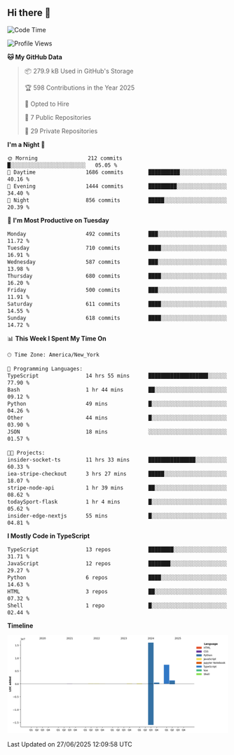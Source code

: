 ## Hi there 👋

<!--START_SECTION:waka-->
![Code Time](http://img.shields.io/badge/Code%20Time-365%20hrs%2048%20mins-blue)

![Profile Views](http://img.shields.io/badge/Profile%20Views-0-blue)

**🐱 My GitHub Data** 

> 📦 279.9 kB Used in GitHub's Storage 
 > 
> 🏆 598 Contributions in the Year 2025
 > 
> 💼 Opted to Hire
 > 
> 📜 7 Public Repositories 
 > 
> 🔑 29 Private Repositories 
 > 
**I'm a Night 🦉** 

```text
🌞 Morning                212 commits         █░░░░░░░░░░░░░░░░░░░░░░░░   05.05 % 
🌆 Daytime                1686 commits        ██████████░░░░░░░░░░░░░░░   40.16 % 
🌃 Evening                1444 commits        █████████░░░░░░░░░░░░░░░░   34.40 % 
🌙 Night                  856 commits         █████░░░░░░░░░░░░░░░░░░░░   20.39 % 
```
📅 **I'm Most Productive on Tuesday** 

```text
Monday                   492 commits         ███░░░░░░░░░░░░░░░░░░░░░░   11.72 % 
Tuesday                  710 commits         ████░░░░░░░░░░░░░░░░░░░░░   16.91 % 
Wednesday                587 commits         ███░░░░░░░░░░░░░░░░░░░░░░   13.98 % 
Thursday                 680 commits         ████░░░░░░░░░░░░░░░░░░░░░   16.20 % 
Friday                   500 commits         ███░░░░░░░░░░░░░░░░░░░░░░   11.91 % 
Saturday                 611 commits         ████░░░░░░░░░░░░░░░░░░░░░   14.55 % 
Sunday                   618 commits         ████░░░░░░░░░░░░░░░░░░░░░   14.72 % 
```


📊 **This Week I Spent My Time On** 

```text
🕑︎ Time Zone: America/New_York

💬 Programming Languages: 
TypeScript               14 hrs 55 mins      ███████████████████░░░░░░   77.90 % 
Bash                     1 hr 44 mins        ██░░░░░░░░░░░░░░░░░░░░░░░   09.12 % 
Python                   49 mins             █░░░░░░░░░░░░░░░░░░░░░░░░   04.26 % 
Other                    44 mins             █░░░░░░░░░░░░░░░░░░░░░░░░   03.90 % 
JSON                     18 mins             ░░░░░░░░░░░░░░░░░░░░░░░░░   01.57 % 

🐱‍💻 Projects: 
insider-socket-ts        11 hrs 33 mins      ███████████████░░░░░░░░░░   60.33 % 
iea-stripe-checkout      3 hrs 27 mins       █████░░░░░░░░░░░░░░░░░░░░   18.07 % 
stripe-node-api          1 hr 39 mins        ██░░░░░░░░░░░░░░░░░░░░░░░   08.62 % 
todaySport-flask         1 hr 4 mins         █░░░░░░░░░░░░░░░░░░░░░░░░   05.62 % 
insider-edge-nextjs      55 mins             █░░░░░░░░░░░░░░░░░░░░░░░░   04.81 % 
```

**I Mostly Code in TypeScript** 

```text
TypeScript               13 repos            ████████░░░░░░░░░░░░░░░░░   31.71 % 
JavaScript               12 repos            ███████░░░░░░░░░░░░░░░░░░   29.27 % 
Python                   6 repos             ████░░░░░░░░░░░░░░░░░░░░░   14.63 % 
HTML                     3 repos             ██░░░░░░░░░░░░░░░░░░░░░░░   07.32 % 
Shell                    1 repo              █░░░░░░░░░░░░░░░░░░░░░░░░   02.44 % 
```



**Timeline**

![Lines of Code chart](https://raw.githubusercontent.com/dikshithvishnu/dikshithvishnu/main/assets/bar_graph.png)


 Last Updated on 27/06/2025 12:09:58 UTC
<!--END_SECTION:waka-->
